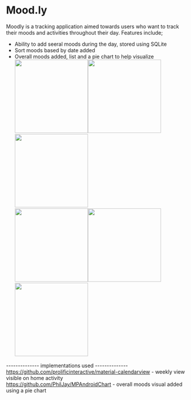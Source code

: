 # Mood.ly
Moodly is a tracking application aimed towards users who want to track their moods and activities throughout their day. Features include;
- Ability to add seeral moods during the day, stored using SQLite
- Sort moods based by date added
- Overall moods added, list and a pie chart to help visualize <br>
<img src="https://user-images.githubusercontent.com/80282510/235885095-395fe2e7-806f-44dc-993b-b29fb08b1b1b.png" width="200" ><img src="https://user-images.githubusercontent.com/80282510/235885115-fb927fff-7b2e-4bd8-aba5-ec719f47074b.png" width="200" ><img src="https://user-images.githubusercontent.com/80282510/235885639-0f1c4afa-3f19-4b5f-a027-3a90ebfc1654.png" width="200" > <br>
<img src="https://user-images.githubusercontent.com/80282510/235885610-726b248c-11f5-4964-8dcd-d3b444e98cd5.png" width="200" ><img src="https://user-images.githubusercontent.com/80282510/235885701-dd5e4d7c-90c5-494c-bc4b-207c1ae9af8e.png" width="200" ><img src="https://user-images.githubusercontent.com/80282510/235885723-ca5419c7-1a6e-4f00-a6c7-ec04feba4a02.png" width="200" >

-------------- implementations used -------------- <br>
https://github.com/prolificinteractive/material-calendarview - weekly view visible on home activity <br>
https://github.com/PhilJay/MPAndroidChart - overall moods visual added using a pie chart <br>
